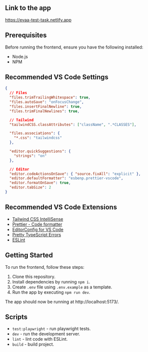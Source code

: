 ## Link to the app
https://evaa-test-task.netlify.app

## Prerequisites

Before running the frontend, ensure you have the following installed:

- Node.js
- NPM

## Recommended VS Code Settings

```json
{
  // Files
  "files.trimTrailingWhitespace": true,
  "files.autoSave": "onFocusChange",
  "files.insertFinalNewline": true,
  "files.trimFinalNewlines": true,

  // Tailwind
  "tailwindCSS.classAttributes": ["className", ".*CLASSES"],

  "files.associations": {
    "*.css": "tailwindcss"
  },

  "editor.quickSuggestions": {
    "strings": "on"
  },

  // Editor
  "editor.codeActionsOnSave": { "source.fixAll": "explicit" },
  "editor.defaultFormatter": "esbenp.prettier-vscode",
  "editor.formatOnSave": true,
  "editor.tabSize": 2
}
```

## Recommended VS Code Extensions

- [Tailwind CSS IntelliSense](https://marketplace.visualstudio.com/items?itemName=bradlc.vscode-tailwindcss)
- [Prettier - Code formatter](https://marketplace.visualstudio.com/items?itemName=esbenp.prettier-vscode)
- [EditorConfig for VS Code](https://marketplace.visualstudio.com/items?itemName=EditorConfig.EditorConfig)
- [Pretty TypeScript Errors](https://marketplace.visualstudio.com/items?itemName=yoavbls.pretty-ts-errors)
- [ESLint](https://marketplace.visualstudio.com/items?itemName=dbaeumer.vscode-eslint)

## Getting Started

To run the frontend, follow these steps:

1. Clone this repository.
2. Install dependencies by running `npm i`.
3. Create `.env` file using `.env.example` as a template.
4. Run the app by executing `npm run dev`.

The app should now be running at http://localhost:5173/.

## Scripts

- `test:playwright` - run playwright tests.
- `dev` - run the development server.
- `lint` - lint code with ESLint.
- `build` - build project.
